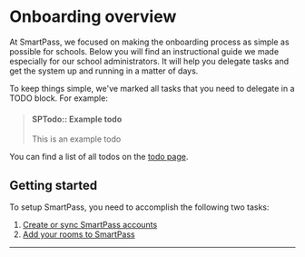 # Onboarding overview

At SmartPass, we focused on making the onboarding process as simple as possible for schools. Below you will find an
instructional guide we made especially for our school administrators. It will help you delegate tasks and get the system
up and running in a matter of days.

To keep things simple, we've marked all tasks that you need to delegate in a TODO block. For example:

> #### SPTodo:: Example todo
> This is an example todo

You can find a list of all todos on the [todo page](todos.md).

## Getting started

To setup SmartPass, you need to accomplish the following two tasks:
1. [Create or sync SmartPass accounts](accounts.md)
2. [Add your rooms to SmartPass](rooms.md)

--- 